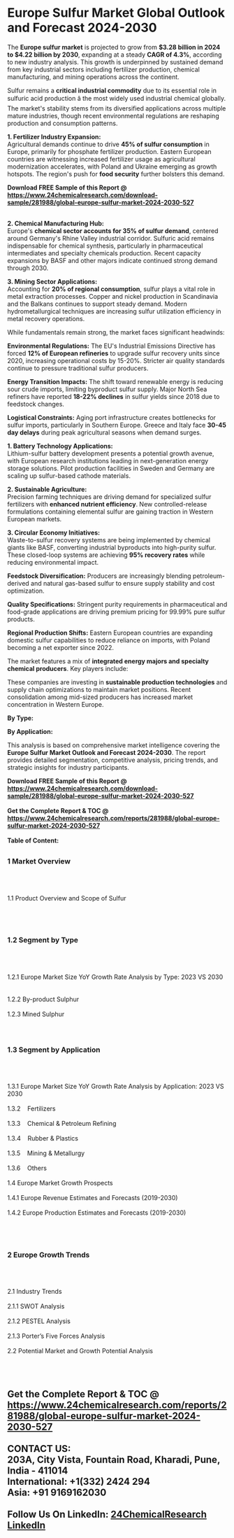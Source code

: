 <h1>Europe Sulfur Market Global Outlook and Forecast 2024-2030</h1><p>The <strong>Europe sulfur market</strong> is projected to grow from <strong>$3.28 billion in 2024 to $4.22 billion by 2030</strong>, expanding at a steady <strong>CAGR of 4.3%</strong>, according to new industry analysis. This growth is underpinned by sustained demand from key industrial sectors including fertilizer production, chemical manufacturing, and mining operations across the continent.</p><p>Sulfur remains a <strong>critical industrial commodity</strong> due to its essential role in sulfuric acid production â the most widely used industrial chemical globally. The market's stability stems from its diversified applications across multiple mature industries, though recent environmental regulations are reshaping production and consumption patterns.</p><p><strong>1. Fertilizer Industry Expansion:</strong><br>
Agricultural demands continue to drive <strong>45% of sulfur consumption</strong> in Europe, primarily for phosphate fertilizer production. Eastern European countries are witnessing increased fertilizer usage as agricultural modernization accelerates, with Poland and Ukraine emerging as growth hotspots. The region's push for <strong>food security</strong> further bolsters this demand.</p><div><b>Download FREE Sample of this Report @ 
            <a href="https://www.24chemicalresearch.com/download-sample/281988/global-europe-sulfur-market-2024-2030-527">
            https://www.24chemicalresearch.com/download-sample/281988/global-europe-sulfur-market-2024-2030-527</a></b></div><br><p><strong>2. Chemical Manufacturing Hub:</strong><br>
Europe's <strong>chemical sector accounts for 35% of sulfur demand</strong>, centered around Germany's Rhine Valley industrial corridor. Sulfuric acid remains indispensable for chemical synthesis, particularly in pharmaceutical intermediates and specialty chemicals production. Recent capacity expansions by BASF and other majors indicate continued strong demand through 2030.</p><p><strong>3. Mining Sector Applications:</strong><br>
Accounting for <strong>20% of regional consumption</strong>, sulfur plays a vital role in metal extraction processes. Copper and nickel production in Scandinavia and the Balkans continues to support steady demand. Modern hydrometallurgical techniques are increasing sulfur utilization efficiency in metal recovery operations.</p><p>While fundamentals remain strong, the market faces significant headwinds:</p><p><strong>Environmental Regulations:</strong> The EU's Industrial Emissions Directive has forced <strong>12% of European refineries</strong> to upgrade sulfur recovery units since 2020, increasing operational costs by 15-20%. Stricter air quality standards continue to pressure traditional sulfur producers.</p><p><strong>Energy Transition Impacts:</strong> The shift toward renewable energy is reducing sour crude imports, limiting byproduct sulfur supply. Major North Sea refiners have reported <strong>18-22% declines</strong> in sulfur yields since 2018 due to feedstock changes.</p><p><strong>Logistical Constraints:</strong> Aging port infrastructure creates bottlenecks for sulfur imports, particularly in Southern Europe. Greece and Italy face <strong>30-45 day delays</strong> during peak agricultural seasons when demand surges.</p><p><strong>1. Battery Technology Applications:</strong><br>
Lithium-sulfur battery development presents a potential growth avenue, with European research institutions leading in next-generation energy storage solutions. Pilot production facilities in Sweden and Germany are scaling up sulfur-based cathode materials.</p><p><strong>2. Sustainable Agriculture:</strong><br>
Precision farming techniques are driving demand for specialized sulfur fertilizers with <strong>enhanced nutrient efficiency</strong>. New controlled-release formulations containing elemental sulfur are gaining traction in Western European markets.</p><p><strong>3. Circular Economy Initiatives:</strong><br>
Waste-to-sulfur recovery systems are being implemented by chemical giants like BASF, converting industrial byproducts into high-purity sulfur. These closed-loop systems are achieving <strong>95% recovery rates</strong> while reducing environmental impact.</p><p><strong>Feedstock Diversification:</strong> Producers are increasingly blending petroleum-derived and natural gas-based sulfur to ensure supply stability and cost optimization.</p><p><strong>Quality Specifications:</strong> Stringent purity requirements in pharmaceutical and food-grade applications are driving premium pricing for 99.99% pure sulfur products.</p><p><strong>Regional Production Shifts:</strong> Eastern European countries are expanding domestic sulfur capabilities to reduce reliance on imports, with Poland becoming a net exporter since 2022.</p><p>The market features a mix of <strong>integrated energy majors and specialty chemical producers</strong>. Key players include:</p><p>These companies are investing in <strong>sustainable production technologies</strong> and supply chain optimizations to maintain market positions. Recent consolidation among mid-sized producers has increased market concentration in Western Europe.</p><p><strong>By Type:</strong></p><p><strong>By Application:</strong></p><p>This analysis is based on comprehensive market intelligence covering the <strong>Europe Sulfur Market Outlook and Forecast 2024-2030</strong>. The report provides detailed segmentation, competitive analysis, pricing trends, and strategic insights for industry participants.</p><div><b>Download FREE Sample of this Report @ 
            <a href="https://www.24chemicalresearch.com/download-sample/281988/global-europe-sulfur-market-2024-2030-527">
            https://www.24chemicalresearch.com/download-sample/281988/global-europe-sulfur-market-2024-2030-527</a></b></div><br><div><b>Get the Complete Report & TOC @ 
            <a href="https://www.24chemicalresearch.com/reports/281988/global-europe-sulfur-market-2024-2030-527">
            https://www.24chemicalresearch.com/reports/281988/global-europe-sulfur-market-2024-2030-527</a></b></div><br>
            <b>Table of Content:</b><p><h2><span style="font-size:16px"><strong>1 Market Overview&nbsp;&nbsp; &nbsp;</strong></span></h2><br />
<br />
<p>1.1 Product Overview and Scope of Sulfur&nbsp;</p><br />
<br />
<h2><strong><span style="font-size:16px">1.2 Segment by Type&nbsp;&nbsp; &nbsp;</span></strong></h2><br />
<br />
<p>1.2.1 Europe Market Size YoY Growth Rate Analysis by Type: 2023 VS 2030&nbsp;&nbsp; &nbsp;<br /><br />
1.2.2 By-product Sulphur&nbsp;&nbsp; &nbsp;<br /><br />
1.2.3 Mined Sulphur<br /><br />
<br />
<h2><span style="font-size:16px"><strong>1.3 Segment by Application&nbsp;&nbsp;</strong></span></h2><br />
<br />
<p>1.3.1 Europe Market Size YoY Growth Rate Analysis by Application: 2023 VS 2030&nbsp;&nbsp; &nbsp;<br /><br />
1.3.2&nbsp;&nbsp; &nbsp;Fertilizers<br /><br />
1.3.3&nbsp;&nbsp; &nbsp;Chemical & Petroleum Refining<br /><br />
1.3.4&nbsp;&nbsp; &nbsp;Rubber & Plastics<br /><br />
1.3.5&nbsp;&nbsp; &nbsp;Mining & Metallurgy<br /><br />
1.3.6&nbsp;&nbsp; &nbsp;Others<br /><br />
1.4 Europe Market Growth Prospects&nbsp;&nbsp; &nbsp;<br /><br />
1.4.1 Europe Revenue Estimates and Forecasts (2019-2030)&nbsp;&nbsp; &nbsp;<br /><br />
1.4.2 Europe Production Estimates and Forecasts (2019-2030)&nbsp;&nbsp;</p><br />
<br />
<h2><span style="font-size:16px"><strong>2 Europe Growth Trends&nbsp;&nbsp; &nbsp;</strong></span></h2><br />
<br />
<p>2.1 Industry Trends&nbsp;&nbsp; &nbsp;<br /><br />
2.1.1 SWOT Analysis&nbsp;&nbsp; &nbsp;<br /><br />
2.1.2 PESTEL Analysis&nbsp;&nbsp; &nbsp;<br /><br />
2.1.3 Porter&rsquo;s Five Forces Analysis&nbsp;&nbsp; &nbsp;<br /><br />
2.2 Potential Market and Growth Potential Analysis&nbsp;&nbsp; &nbsp;</p><br />
<br />
<h2><span styl</p><div><b>Get the Complete Report & TOC @ 
            <a href="https://www.24chemicalresearch.com/reports/281988/global-europe-sulfur-market-2024-2030-527">
            https://www.24chemicalresearch.com/reports/281988/global-europe-sulfur-market-2024-2030-527</a></b></div><br><b>CONTACT US:</b><br>
            203A, City Vista, Fountain Road, Kharadi, Pune, India - 411014<br>
            International: +1(332) 2424 294<br>
            Asia: +91 9169162030 <br><br>
            Follow Us On LinkedIn: <a href="https://www.linkedin.com/company/24chemicalresearch/">24ChemicalResearch LinkedIn</a>